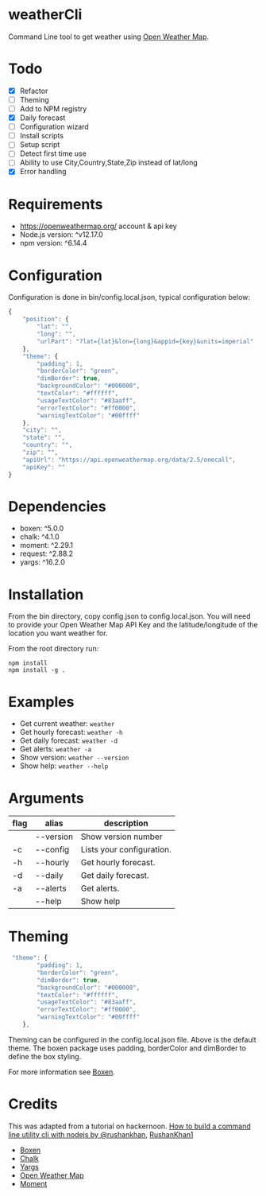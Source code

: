 # weatherCli
Command Line tool to get weather using [Open Weather Map](https://openweathermap.org/). 

# Todo
 - [X] Refactor
 - [ ] Theming
 - [ ] Add to NPM registry
 - [X] Daily forecast
 - [ ] Configuration wizard
 - [ ] Install scripts
 - [ ] Setup script
 - [ ] Detect first time use
 - [ ] Ability to use City,Country,State,Zip instead of lat/long
 - [X] Error handling

# Requirements
 - https://openweathermap.org/ account & api key
 - Node.js version: ^v12.17.0
 - npm version: ^6.14.4

# Configuration
Configuration is done in bin/config.local.json, typical configuration below:

``` javascript
{
    "position": {
        "lat": "",
        "long": "",
        "urlPart": "?lat={lat}&lon={long}&appid={key}&units=imperial"
    },
    "theme": {
        "padding": 1,
        "borderColor": "green",
        "dimBorder": true,
        "backgroundColor": "#000000",
        "textColor": "#ffffff",
        "usageTextColor": "#83aaff",
        "errorTextColor": "#ff0000",
        "warningTextColor": "#00ffff"
    },
    "city": "",
    "state": "",
    "country": "",
    "zip": "",
    "apiUrl": "https://api.openweathermap.org/data/2.5/onecall",
    "apiKey": ""
}
```

# Dependencies
 - boxen: ^5.0.0
 - chalk: ^4.1.0
 - moment: ^2.29.1
 - request: ^2.88.2
 - yargs: ^16.2.0

# Installation
From the bin directory, copy config.json to config.local.json. You will need to provide your Open Weather Map API Key and the latitude/longitude of the location you want weather for.

From the root directory run:
``` commandline
npm install
npm install -g .
```

# Examples
- Get current weather: ```weather```
- Get hourly forecast: ```weather -h```
- Get daily forecast: ```weather -d```
- Get alerts: ```weather -a```
- Show version: ```weather --version```
- Show help: ```weather --help```

# Arguments
| flag  | alias  | description  |
|---|---|---|
|   | --version  | Show version number  |
| -c  | --config  | Lists your configuration.  |
| -h  | --hourly | Get hourly forecast.   | 
| -d  | --daily  | Get daily forecast.  | 
| -a  | --alerts  | Get alerts.  | 
|   | --help  | Show help  | 

# Theming
``` javascript
 "theme": {
        "padding": 1,
        "borderColor": "green",
        "dimBorder": true,
        "backgroundColor": "#000000",
        "textColor": "#ffffff",
        "usageTextColor": "#83aaff",
        "errorTextColor": "#ff0000",
        "warningTextColor": "#00ffff"
    },
```
Theming can be configured in the config.local.json file. Above is the default theme.
The boxen package uses padding, borderColor and dimBorder to define the box styling.

For more information see [Boxen](https://github.com/sindresorhus/boxen#readme).

# Credits
This was adapted from a tutorial on hackernoon.
[How to build a command line utility cli with nodejs by @rushankhan](https://hackernoon.com/how-to-build-a-command-line-utility-cli-with-nodejs-gm24315b), 
[RushanKhan1](https://github.com/RushanKhan1)

- [Boxen](https://github.com/sindresorhus/boxen#readme)
- [Chalk](https://github.com/chalk/chalk#readme)
- [Yargs](http://yargs.js.org/)
- [Open Weather Map](https://openweathermap.org/)
- [Moment](https://momentjs.com/)